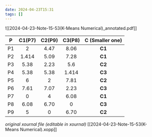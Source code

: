 ```yaml
---
date: 2024-04-23T15:31
tags: []
---
```

![[2024-04-23-Note-15-53(K-Means Numerical)_annotated.pdf]]

|  P  | C1(P7) | C2(P9) | C3(P8) | C (Smaller one) |
| :-: | :----: | :----: | :----: | :-------------: |
| P1  |   2    |  4.47  |  8.06  |     **C1**      |
| P2  | 1.414  |  5.09  |  7.28  |     **C1**      |
| P3  |  5.38  |  2.23  |  5.6   |     **C2**      |
| P4  |  5.38  |  5.38  | 1.414  |     **C3**      |
| P5  |   6    |   2    |  7.81  |     **C2**      |
| P6  |  7.61  |  7.07  |  2.23  |     **C3**      |
| P7  |   0    |   4    |  6.08  |     **C1**      |
| P8  |  6.08  |  6.70  |   0    |     **C3**      |
| P9  |   5    |   0    |  6.70  |     **C2**      |

*original xournal file (editable in xournal)*
[[2024-04-23-Note-15-53(K-Means Numerical).xopp]]